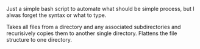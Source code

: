 Just a simple bash script to automate what should be simple process, but I alwas forget the syntax or what to type.

Takes all files from a directory and any associated subdirectories and recurisively copies them to another single directory. Flattens the file structure to one directory.
